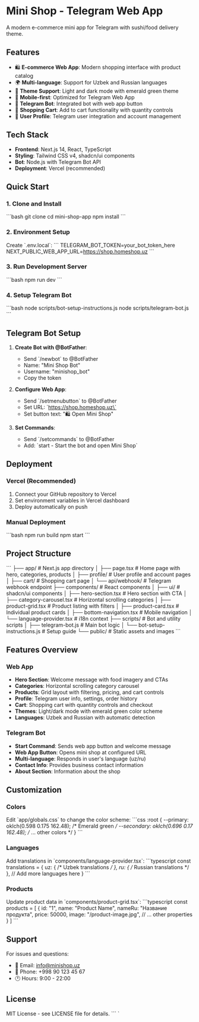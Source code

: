 # Mini Shop - Telegram Web App

A modern e-commerce mini app for Telegram with sushi/food delivery theme.

## Features

- 🛍️ **E-commerce Web App**: Modern shopping interface with product catalog
- 🌍 **Multi-language**: Support for Uzbek and Russian languages
- 🎨 **Theme Support**: Light and dark mode with emerald green theme
- 📱 **Mobile-first**: Optimized for Telegram Web App
- 🤖 **Telegram Bot**: Integrated bot with web app button
- 🛒 **Shopping Cart**: Add to cart functionality with quantity controls
- 👤 **User Profile**: Telegram user integration and account management

## Tech Stack

- **Frontend**: Next.js 14, React, TypeScript
- **Styling**: Tailwind CSS v4, shadcn/ui components
- **Bot**: Node.js with Telegram Bot API
- **Deployment**: Vercel (recommended)

## Quick Start

### 1. Clone and Install
\`\`\`bash
git clone <repository-url>
cd mini-shop-app
npm install
\`\`\`

### 2. Environment Setup
Create \`.env.local\`:
\`\`\`
TELEGRAM_BOT_TOKEN=your_bot_token_here
NEXT_PUBLIC_WEB_APP_URL=https://shop.homeshop.uz
\`\`\`

### 3. Run Development Server
\`\`\`bash
npm run dev
\`\`\`

### 4. Setup Telegram Bot
\`\`\`bash
node scripts/bot-setup-instructions.js
node scripts/telegram-bot.js
\`\`\`

## Telegram Bot Setup

1. **Create Bot with @BotFather**:
   - Send \`/newbot\` to @BotFather
   - Name: "Mini Shop Bot"
   - Username: "minishop_bot"
   - Copy the token

2. **Configure Web App**:
   - Send \`/setmenubutton\` to @BotFather
   - Set URL: \`https://shop.homeshop.uz\`
   - Set button text: "🛍️ Open Mini Shop"

3. **Set Commands**:
   - Send \`/setcommands\` to @BotFather
   - Add: \`start - Start the bot and open Mini Shop\`

## Deployment

### Vercel (Recommended)
1. Connect your GitHub repository to Vercel
2. Set environment variables in Vercel dashboard
3. Deploy automatically on push

### Manual Deployment
\`\`\`bash
npm run build
npm start
\`\`\`

## Project Structure

\`\`\`
├── app/                    # Next.js app directory
│   ├── page.tsx           # Home page with hero, categories, products
│   ├── profile/           # User profile and account pages
│   ├── cart/              # Shopping cart page
│   └── api/webhook/       # Telegram webhook endpoint
├── components/            # React components
│   ├── ui/               # shadcn/ui components
│   ├── hero-section.tsx  # Hero section with CTA
│   ├── category-carousel.tsx # Horizontal scrolling categories
│   ├── product-grid.tsx  # Product listing with filters
│   ├── product-card.tsx  # Individual product cards
│   ├── bottom-navigation.tsx # Mobile navigation
│   └── language-provider.tsx # i18n context
├── scripts/              # Bot and utility scripts
│   ├── telegram-bot.js   # Main bot logic
│   └── bot-setup-instructions.js # Setup guide
└── public/              # Static assets and images
\`\`\`

## Features Overview

### Web App
- **Hero Section**: Welcome message with food imagery and CTAs
- **Categories**: Horizontal scrolling category carousel
- **Products**: Grid layout with filtering, pricing, and cart controls
- **Profile**: Telegram user info, settings, order history
- **Cart**: Shopping cart with quantity controls and checkout
- **Themes**: Light/dark mode with emerald green color scheme
- **Languages**: Uzbek and Russian with automatic detection

### Telegram Bot
- **Start Command**: Sends web app button and welcome message
- **Web App Button**: Opens mini shop at configured URL
- **Multi-language**: Responds in user's language (uz/ru)
- **Contact Info**: Provides business contact information
- **About Section**: Information about the shop

## Customization

### Colors
Edit \`app/globals.css\` to change the color scheme:
\`\`\`css
:root {
  --primary: oklch(0.598 0.175 162.48); /* Emerald green */
  --secondary: oklch(0.696 0.17 162.48);
  /* ... other colors */
}
\`\`\`

### Languages
Add translations in \`components/language-provider.tsx\`:
\`\`\`typescript
const translations = {
  uz: { /* Uzbek translations */ },
  ru: { /* Russian translations */ },
  // Add more languages here
}
\`\`\`

### Products
Update product data in \`components/product-grid.tsx\`:
\`\`\`typescript
const products = [
  {
    id: "1",
    name: "Product Name",
    nameRu: "Название продукта",
    price: 50000,
    image: "/product-image.jpg",
    // ... other properties
  }
]
\`\`\`

## Support

For issues and questions:
- 📧 Email: info@minishop.uz
- 📱 Phone: +998 90 123 45 67
- 🕐 Hours: 9:00 - 22:00

## License

MIT License - see LICENSE file for details.
\`\`\`
`

